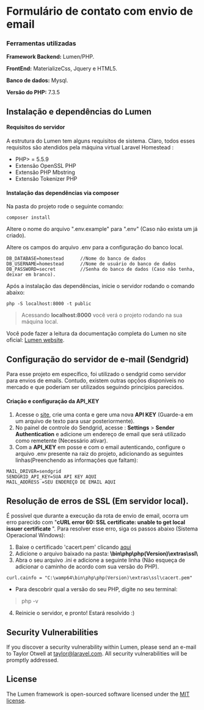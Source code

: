 # Formulário de contato com envio de email

### Ferramentas utilizadas
<p><b>Framework Backend:</b> Lumen/PHP. </p>
<p><b>FrontEnd:</b> MaterializeCss, Jquery e HTML5.</p>
<p><b>Banco de dados:</b> Mysql.</p>
<p><b>Versão do PHP:</b> 7.3.5</p>


## Instalação e dependências do Lumen

#### Requisitos do servidor
A estrutura do Lumen tem alguns requisitos de sistema. Claro, todos esses requisitos são atendidos pela máquina virtual Laravel Homestead :

- PHP> = 5.5.9
- Extensão OpenSSL PHP
- Extensão PHP Mbstring
- Extensão Tokenizer PHP

#### Instalação das dependências via composer

Na pasta do projeto rode o seguinte comando:
```
composer install
```

Altere o nome do arquivo ".env.example" para ".env" (Caso não exista um já criado). 

Altere os campos do arquivo .env para a configuração do banco local.

```
DB_DATABASE=homestead      //Nome do banco de dados
DB_USERNAME=homestead      //Nome de usuário do banco de dados
DB_PASSWORD=secret         //Senha do banco de dados (Caso não tenha, deixar em branco).

```

Após a instalação das dependências, inicie o servidor rodando o comando abaixo:
```
php -S localhost:8000 -t public
```

> Acessando <b>localhost:8000</b> você verá o projeto rodando na sua máquina local.

Você pode fazer a leitura da documentação completa do Lumen no site oficial: [Lumen website](https://lumen.laravel.com/docs).

## Configuração do servidor de e-mail (Sendgrid)
Para esse projeto em específico, foi utilizado o sendgrid como servidor para envios de emails. Contudo, existem outras opçõos disponíveis no mercado e que poderiam ser utilizados seguindo princípios parecidos.

#### Criação e configuração da API_KEY

1. Acesse o [site](app.sendgrid.com), crie uma conta e gere uma nova <b>API KEY</b> (Guarde-a em um arquivo de texto para usar posteriormente).
2. No painel de controle do Sendgrid, acesse : <b>Settings</b> > <b>Sender Authentication</b> e adicione um endereço de email que será utilizado como remetente (Necessário ativar).
3. Com a <b>API_KEY</b> em posse e com o email autenticando, configure o arquivo .env presente na raiz do projeto, adicionando as seguintes linhas(Preenchendo as informações que faltam): 
```
MAIL_DRIVER=sendgrid
SENDGRID_API_KEY=SUA API KEY AQUI
MAIL_ADDRESS =SEU ENDEREÇO DE EMAIL AQUI
```



## Resolução de erros de SSL (Em servidor local). 

É possível que durante a execução da rota de envio de email, ocorra um erro parecido com "<b>cURL error 60: SSL certificate: unable to get local issuer certificate
</b>". Para resolver esse erro, siga os passos abaixo (Sistema Operacional Windows):

1. Baixe o certificado 'cacert.pem' clicando [aqui](https://curl.haxx.se/docs/caextract.html)
2. Adicione o arquivo baixado na pasta: <b> \bin\php\php(Version)\extras\ssl\ </b> 
3. Abra o seu arquivo .ini e adicione a seguinte linha (Não esqueça de adicionar o caminho de acordo com sua versão do PHP).
```
curl.cainfo = "C:\wamp64\bin\php\php(Version)\extras\ssl\cacert.pem"
```
-  Para descobrir qual a versão do seu PHP, digite no seu terminal: 
> php -v
4. Reinicie o servidor, e pronto! Estará resolvido :)

## Security Vulnerabilities

If you discover a security vulnerability within Lumen, please send an e-mail to Taylor Otwell at taylor@laravel.com. All security vulnerabilities will be promptly addressed.

## License

The Lumen framework is open-sourced software licensed under the [MIT license](https://opensource.org/licenses/MIT).
